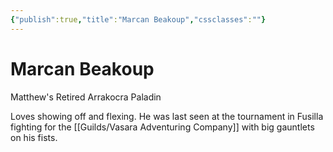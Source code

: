 ```yaml
---
{"publish":true,"title":"Marcan Beakoup","cssclasses":""}
---
```



# Marcan Beakoup

Matthew's Retired Arrakocra Paladin

Loves showing off and flexing. He was last seen at the tournament in Fusilla fighting for the [[Guilds/Vasara Adventuring Company]] with big gauntlets on his fists.
